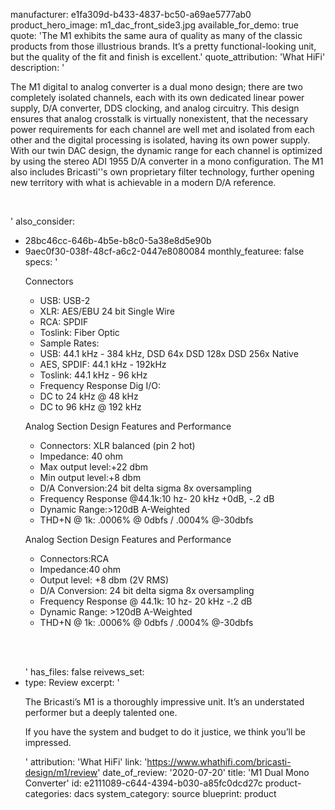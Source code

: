 manufacturer: e1fa309d-b433-4837-bc50-a69ae5777ab0
product_hero_image: m1_dac_front_side3.jpg
available_for_demo: true
quote: 'The M1 exhibits the same aura of quality as many of the classic products from those illustrious brands. It’s a pretty functional-looking unit, but the quality of the fit and finish is excellent.'
quote_attribution: 'What HiFi'
description: '<p>The M1 digital to analog converter is a dual mono design; there are two completely isolated channels, each with its own dedicated linear power supply, D/A converter, DDS clocking, and analog circuitry. This design ensures that analog crosstalk is virtually nonexistent, that the necessary power requirements for each channel are well met and isolated from each other and the digital processing is isolated, having its own power supply. With our twin DAC design, the dynamic range for each channel is optimized by using the stereo ADI 1955 D/A converter in a mono configuration. The M1 also includes Bricasti''s own proprietary filter technology, further opening new territory with what is achievable in a modern D/A reference.</p><p><br></p>'
also_consider:
  - 28bc46cc-646b-4b5e-b8c0-5a38e8d5e90b
  - 9aec0f30-038f-48cf-a6c2-0447e8080084
monthly_featuree: false
specs: '<p>Connectors</p><ul><li>USB: USB-2</li><li>XLR: AES/EBU 24 bit Single Wire</li><li>RCA: SPDIF</li><li>Toslink: Fiber Optic</li><li>Sample Rates:</li><li>USB: 44.1 kHz - 384 kHz, DSD 64x DSD 128x DSD 256x Native</li><li>AES, SPDIF: 44.1 kHz - 192kHz</li><li>Toslink: 44.1 kHz - 96 kHz</li><li>Frequency Response Dig I/O:</li><li>DC to 24 kHz @ 48 kHz</li><li>DC to 96 kHz @ 192 kHz</li></ul><p>Analog Section Design Features and Performance</p><ul><li>Connectors:&nbsp;XLR balanced (pin 2 hot)</li><li>Impedance:&nbsp;40 ohm</li><li>Max output level:+22 dbm</li><li>Min output level:+8 dbm</li><li>D/A Conversion:24 bit delta sigma 8x oversampling</li><li>Frequency Response @44.1k:10 hz- 20 kHz +0dB, -.2 dB&nbsp;</li><li>Dynamic Range:&gt;120dB A-Weighted</li><li>THD+N @ 1k:&nbsp;.0006% @ 0dbfs / .0004% @-30dbfs</li></ul><p>Analog Section Design Features and Performance</p><ul><li>Connectors:RCA</li><li>Impedance:40 ohm</li><li>Output level:&nbsp;+8 dbm (2V RMS)</li><li>D/A Conversion:&nbsp;24 bit delta sigma 8x oversampling</li><li>Frequency Response @ 44.1k:&nbsp;10 hz- 20 kHz -.2 dB</li><li>Dynamic Range:&nbsp;&gt;120dB A-Weighted</li><li>THD+N @ 1k:&nbsp;.0006% @ 0dbfs / .0004% @-30dbfs</li></ul><p><br><br></p>'
has_files: false
reivews_set:
  -
    type: Review
    excerpt: '<p>The Bricasti’s M1 is a thoroughly impressive unit. It’s an understated performer but a deeply talented one.</p><p>If you have the system and budget to do it justice, we think you’ll be impressed.</p>'
    attribution: 'What HiFi'
    link: 'https://www.whathifi.com/bricasti-design/m1/review'
    date_of_review: '2020-07-20'
title: 'M1 Dual Mono Converter'
id: e2111089-c644-4394-b030-a85fc0dcd27c
product-categories: dacs
system_category: source
blueprint: product
